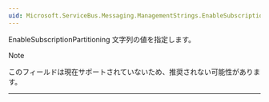 ```yaml
---
uid: Microsoft.ServiceBus.Messaging.ManagementStrings.EnableSubscriptionPartitioning summary: *content
---
```


EnableSubscriptionPartitioning 文字列の値を指定します。 

> [!NOTE]
> このフィールドは現在サポートされていないため、推奨されない可能性があります。

---

